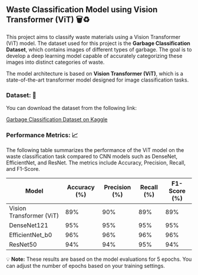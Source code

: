 ## Waste Classification Model using Vision Transformer (ViT) 🗑️♻️

This project aims to classify waste materials using a Vision Transformer (ViT) model. The dataset used for this project is the **Garbage Classification Dataset**, which contains images of different types of garbage. The goal is to develop a deep learning model capable of accurately categorizing these images into distinct categories of waste.

The model architecture is based on **Vision Transformer (ViT)**, which is a state-of-the-art transformer model designed for image classification tasks.

### Dataset: 📂

You can download the dataset from the following link:

[Garbage Classification Dataset on Kaggle](https://www.kaggle.com/datasets/asdasdasasdas/garbage-classification/data)

### Performance Metrics: 📈 

The following table summarizes the performance of the ViT model on the waste classification task compared to CNN models such as DenseNet, EfficientNet, and ResNet. The metrics include Accuracy, Precision, Recall, and F1-Score.


| Model                     | Accuracy (%) | Precision (%) | Recall (%) | F1-Score (%) |
|---------------------------|--------------|---------------|------------|--------------|
| Vision Transformer (ViT)   |          89%    |         90%      |      89%      |       89%       |
| DenseNet121                 |            95%  |        95%       |         95%   |95%|
| EfficientNet_b0             |          96%    |     96%          |         96%   |          96%    |
| ResNet50                    |            94%  |          94%     |95%      |94%       |

💡 **Note:** These results are based on the model evaluations for 5 epochs. You can adjust the number of epochs based on your training settings.

